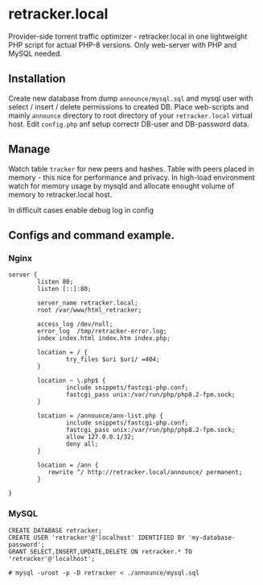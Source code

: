 # retracker.local
Provider-side torrent traffic optimizer - retracker.local in one lightweight PHP script for actual PHP-8 versions.
Only web-server with PHP and MySQL needed.


## Installation
Create new database from dump `announce/mysql.sql` and mysql user with select / insert / delete permissions to created DB.
Place web-scripts and mainly `announce` directory to root directory of your `retracker.local` virtual host.
Edit `config.php` anf setup correctr DB-user and DB-password data.

## Manage
Watch table `tracker` for new peers and hashes.
Table with peers placed in memory - this nice for performance and privacy.
In high-load environment watch for memory usage by mysqld and allocate enought volume of memory to retracker.local host.

In difficult cases enable debug log in config

## Configs and command example.

### Nginx

```
server {
        listen 80;
        listen [::]:80;

        server_name retracker.local;
        root /var/www/html_retracker;

        access_log /dev/null;
        error_log  /tmp/retracker-error.log;
        index index.html index.htm index.php;

        location = / {
                try_files $uri $uri/ =404;
        }

        location ~ \.php$ {
                include snippets/fastcgi-php.conf;
                fastcgi_pass unix:/var/run/php/php8.2-fpm.sock;
        }

        location = /announce/ann-list.php {
                include snippets/fastcgi-php.conf;
                fastcgi_pass unix:/var/run/php/php8.2-fpm.sock;
                allow 127.0.0.1/32;
                deny all;
        }

        location = /ann {
           rewrite ^/ http://retracker.local/announce/ permanent;
        }

}
```

### MySQL
```
CREATE DATABASE retracker;
CREATE USER 'retracker'@'localhost' IDENTIFIED BY 'my-database-password';
GRANT SELECT,INSERT,UPDATE,DELETE ON retracker.* TO 'retracker'@'localhost';

# mysql -uroot -p -D retracker < ./announce/mysql.sql
```

